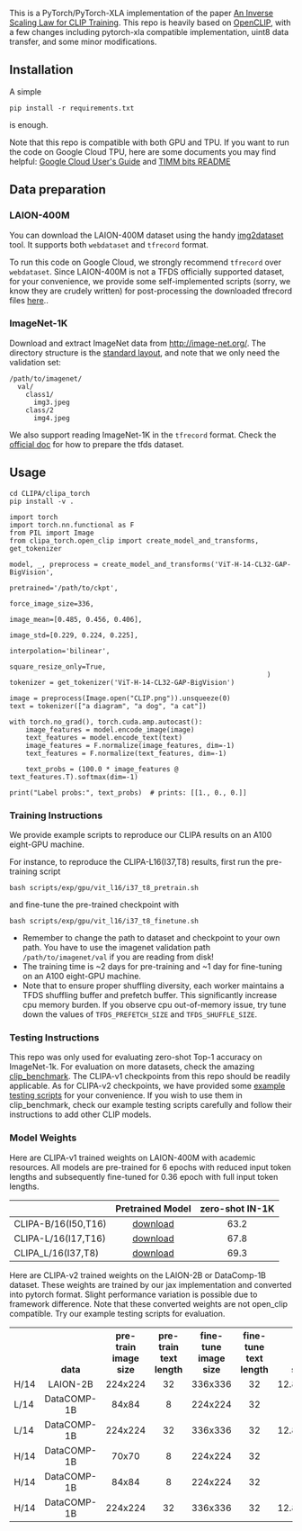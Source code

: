 This is a PyTorch/PyTorch-XLA implementation of the paper  [An Inverse Scaling Law for CLIP Training](https://arxiv.org/abs/2305.07017).
This repo is heavily based on [OpenCLIP](https://github.com/mlfoundations/open_clip), 
with a few changes including pytorch-xla compatible implementation, uint8 data transfer, and some minor modifications.


## Installation
A simple 
```
pip install -r requirements.txt
```
is enough.

Note that this repo is compatible with both GPU and TPU. If you want to run the code on Google Cloud TPU, here are some documents you may find helpful:
[Google Cloud User's Guide](https://cloud.google.com/tpu/docs/pytorch-xla-ug-tpu-vm) and [TIMM bits README](https://github.com/rwightman/pytorch-image-models/blob/bits_and_tpu/timm/bits/README.md)


## Data preparation
### LAION-400M
You can download the LAION-400M dataset using the handy [img2dataset](https://github.com/rom1504/img2dataset) tool. 
It supports both `webdataset` and `tfrecord` format. 

To run this code on Google Cloud, we strongly recommend `tfrecord` over `webdataset`.
Since LAION-400M is not a TFDS officially supported dataset, for your convenience, we provide some self-implemented scripts (sorry, we know they are crudely written) for post-processing the downloaded tfrecord files [here](../data/laion400m/README.md)..

### ImageNet-1K
Download and extract ImageNet data from http://image-net.org/.
The directory structure is the [standard layout](https://pytorch.org/docs/stable/torchvision/datasets.html#imagefolder), and note that we only need the validation set:

```
/path/to/imagenet/
  val/
    class1/
      img3.jpeg
    class/2
      img4.jpeg
```

We also support reading ImageNet-1K in the `tfrecord` format. 
Check the [official doc](https://www.tensorflow.org/datasets/cli) for how to prepare the tfds dataset.

## Usage
```
cd CLIPA/clipa_torch
pip install -v .
```

```
import torch
import torch.nn.functional as F
from PIL import Image
from clipa_torch.open_clip import create_model_and_transforms, get_tokenizer

model, _, preprocess = create_model_and_transforms('ViT-H-14-CL32-GAP-BigVision', 
                                                                pretrained='/path/to/ckpt', 
                                                                force_image_size=336,
                                                                image_mean=[0.485, 0.456, 0.406],
                                                                image_std=[0.229, 0.224, 0.225],
                                                                interpolation='bilinear',
                                                                square_resize_only=True,
                                                                )
tokenizer = get_tokenizer('ViT-H-14-CL32-GAP-BigVision')

image = preprocess(Image.open("CLIP.png")).unsqueeze(0)
text = tokenizer(["a diagram", "a dog", "a cat"])

with torch.no_grad(), torch.cuda.amp.autocast():
    image_features = model.encode_image(image)
    text_features = model.encode_text(text)
    image_features = F.normalize(image_features, dim=-1)
    text_features = F.normalize(text_features, dim=-1)

    text_probs = (100.0 * image_features @ text_features.T).softmax(dim=-1)

print("Label probs:", text_probs)  # prints: [[1., 0., 0.]]
```

### Training Instructions
We provide example scripts to reproduce our CLIPA results on an A100 eight-GPU machine.

For instance, to reproduce the CLIPA-L16(I37,T8) results, first run the pre-training script
```
bash scripts/exp/gpu/vit_l16/i37_t8_pretrain.sh
```
and fine-tune the pre-trained checkpoint with
```
bash scripts/exp/gpu/vit_l16/i37_t8_finetune.sh
```
- Remember to change the path to dataset and checkpoint to your own path. You have to use the imagenet validation path `/path/to/imagenet/val` if you are reading from disk! 
- The training time is ~2 days for pre-training and ~1 day for fine-tuning on an A100 eight-GPU machine.
- Note that to ensure proper shuffling diversity, each worker maintains a TFDS shuffling buffer and prefetch buffer. 
This significantly increase cpu memory burden. If you observe cpu out-of-memory issue, try tune down the values of `TFDS_PREFETCH_SIZE` and `TFDS_SHUFFLE_SIZE`.

### Testing Instructions
This repo was only used for evaluating zero-shot Top-1 accuracy on ImageNet-1k. 
For evaluation on more datasets, check the amazing [clip_benchmark](https://github.com/LAION-AI/CLIP_benchmark).
The CLIPA-v1 checkpoints from this repo should be readily applicable.
As for CLIPA-v2 checkpoints, we have provided some [example testing scripts](scripts/test) for your convenience. 
If you wish to use them in clip_benchmark, check our example testing scripts carefully and follow their instructions to add other CLIP models.

### Model Weights
Here are CLIPA-v1 trained weights on LAION-400M with academic resources. 
All models are pre-trained for 6 epochs with reduced input token lengths and subsequently fine-tuned for 0.36 epoch with full input token lengths.

|                     |                                          Pretrained Model                                           | zero-shot IN-1K |
|---------------------|:---------------------------------------------------------------------------------------------------:|:-----:|
| CLIPA-B/16(I50,T16) | [download](https://drive.google.com/file/d/1fURK0K_a3-83jVEI4PVEbnEJb_V6UbGv/view?usp=sharing) | 63.2  |
| CLIPA-L/16(I17,T16) | [download](https://drive.google.com/file/d/18qqZGOTGOgb3I3JWONuat6qObsgLq7sR/view?usp=sharing) | 67.8  |
| CLIPA_L/16(I37,T8)  | [download](https://drive.google.com/file/d/1lV7pLORUK04T9QKKx9TpYtMws-AZrib0/view?usp=sharing) | 69.3  |

Here are CLIPA-v2 trained weights on the LAION-2B or DataComp-1B dataset. These weights are trained by our jax implementation and converted into pytorch format.
Slight performance variation is possible due to framework difference. Note that these converted weights are not open_clip compatible.
Try our example testing scripts for evaluation.

<table><tbody>
<!-- START TABLE -->
<!-- TABLE HEADER -->
<th valign="bottom"></th>
<th valign="bottom">data</th>
<th valign="bottom">pre-train image size</th>
<th valign="bottom">pre-train text length</th>
<th valign="bottom">fine-tune image size</th>
<th valign="bottom">fine-tune text length</th>
<th valign="bottom">seen samples</th>
<th valign="bottom">zero-shot IN-1K</th>
<th valign="bottom">model weight</th>
<!-- TABLE BODY -->
<tr><td align="left">H/14</td>
<td align="center">LAION-2B</td>
<td align="center">224x224</td>
<td align="center">32</td>
<td align="center">336x336</td>
<td align="center">32</td>
<td align="center">12.8B+512M+128M</td>
<td align="center">79.1</td>
<td align="center"><a href="https://drive.google.com/file/d/1EiQpLvL51AXEFzJ33e6z58N0dQ83CSux/view?usp=sharing">download</td>
<tr><td align="left">L/14</td>
<td align="center">DataCOMP-1B</td>
<td align="center">84x84</td>
<td align="center">8</td>
<td align="center">224x224</td>
<td align="center">32</td>
<td align="center">12.8B+512M</td>
<td align="center">79.7</td>
<td align="center"><a href="https://drive.google.com/file/d/1PZCZZ-mxHnye_fluCPxqHSdm5SmF9BCT/view?usp=sharing">download</td>
<tr><td align="left">L/14</td>
<td align="center">DataCOMP-1B</td>
<td align="center">224x224</td>
<td align="center">32</td>
<td align="center">336x336</td>
<td align="center">32</td>
<td align="center">12.8B+512M+128M</td>
<td align="center">80.3</td>
<td align="center"><a href="https://drive.google.com/file/d/1Vpon6Dn0E3xDfyCIuOW1SPo9haKYvFiD/view?usp=sharing">download</td>
<tr><td align="left">H/14</td>
<td align="center">DataCOMP-1B</td>
<td align="center">70x70</td>
<td align="center">8</td>
<td align="center">224x224</td>
<td align="center">32</td>
<td align="center">12.8B+512M</td>
<td align="center">81.1</td>
<td align="center"><a href="https://drive.google.com/file/d/1ELP6A3Z_P6QvVpq15rMaywdYSlsyXdzZ/view?usp=sharing">download</td>
<tr><td align="left">H/14</td>
<td align="center">DataCOMP-1B</td>
<td align="center">84x84</td>
<td align="center">8</td>
<td align="center">224x224</td>
<td align="center">32</td>
<td align="center">12.8B+512M</td>
<td align="center">81.5</td>
<td align="center"><a href="https://drive.google.com/file/d/1JwnpWGgMV29svZRTZR8gPm_2ieZcPAy6/view?usp=sharing">download</td>
<tr><td align="left">H/14</td>
<td align="center">DataCOMP-1B</td>
<td align="center">224x224</td>
<td align="center">32</td>
<td align="center">336x336</td>
<td align="center">32</td>
<td align="center">12.8B+512M+128M</td>
<td align="center">81.8</td>
<td align="center"><a href="https://drive.google.com/file/d/1oOACMg3MKXUpG-xn-UrqDWFVEIvenA-F/view?usp=sharing">download</td>
</tbody></table>